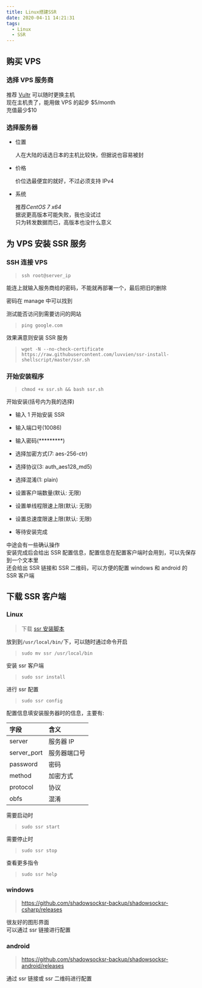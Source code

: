 ```yaml
---
title: Linux搭建SSR
date: 2020-04-11 14:21:31
tags:
  - Linux
  - SSR
---
```


## 购买 VPS

### 选择 VPS 服务商

推荐 [Vultr](https://www.vultr.com/) 可以随时更换主机  
现在主机贵了，能用做 VPS 的起步 \$5/month  
充值最少\$10

### 选择服务器

- 位置

  人在大陆的话选日本的主机比较快，但据说也容易被封

- 价格

  价位选最便宜的就好，不过必须支持 IPv4

- 系统

  推荐*CentOS 7 x64*  
  据说更高版本可能失败，我也没试过  
  只为转发数据而已，高版本也没什么意义

## 为 VPS 安装 SSR 服务

### SSH 连接 VPS

> `ssh root@server_ip`

能连上就输入服务商给的密码，不能就再部署一个，最后把旧的删除

密码在 manage 中可以找到

测试能否访问到需要访问的网站

> `ping google.com`

效果满意则安装 SSR 服务

> `wget -N --no-check-certificate https://raw.githubusercontent.com/luvvien/ssr-install-shellscript/master/ssr.sh`

### 开始安装程序

> `chmod +x ssr.sh && bash ssr.sh`

开始安装(括号内为我的选择)

- 输入 1 开始安装 SSR
- 输入端口号(10086)
- 输入密码(\*\*\*\*\*\*\*\*\*)
- 选择加密方式(7: aes-256-ctr)
- 选择协议(3: auth_aes128_md5)
- 选择混淆(1: plain)
- 设置客户端数量(默认: 无限)
- 设置单线程限速上限(默认: 无限)
- 设置总速度限速上限(默认: 无限)

- 等待安装完成

中途会有一些确认操作  
安装完成后会给出 SSR 配置信息，配置信息在配置客户端时会用到，可以先保存到一个文本里  
还会给出 SSR 链接和 SSR 二维码，可以方便的配置 windows 和 android 的 SSR 客户端

## 下载 SSR 客户端

### Linux

> 下载 [ssr 安装脚本](/download/ssr)

放到到`/usr/local/bin/`下，可以随时通过命令开启

> `sudo mv ssr /usr/local/bin`

安装 ssr 客户端

> `sudo ssr install`

进行 ssr 配置

> `sudo ssr config`

配置信息填安装服务器时的信息，主要有:

| 字段        | 含义         |
| :---------- | :----------- |
| server      | 服务器 IP    |
| server_port | 服务器端口号 |
| password    | 密码         |
| method      | 加密方式     |
| protocol    | 协议         |
| obfs        | 混淆         |

需要启动时

> `sudo ssr start`

需要停止时

> `sudo ssr stop`

查看更多指令

> `sudo ssr help`

### windows

> <https://github.com/shadowsocksr-backup/shadowsocksr-csharp/releases>

很友好的图形界面  
 可以通过 ssr 链接进行配置

### android

> <https://github.com/shadowsocksr-backup/shadowsocksr-android/releases>

通过 ssr 链接或 ssr 二维码进行配置
